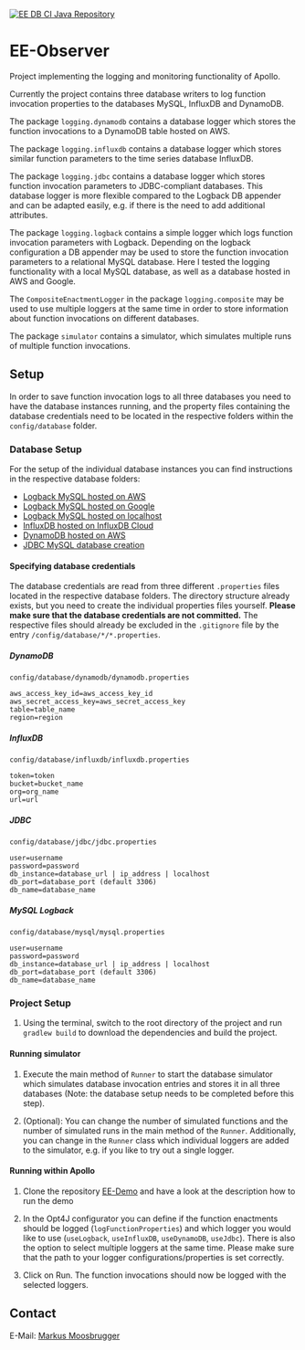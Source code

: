 [![EE DB CI Java Repository](https://github.com/markusmoosbrugger/EE-DB-Writer/actions/workflows/gradle.yml/badge.svg)](https://github.com/markusmoosbrugger/EE-DB-Writer/actions/workflows/gradle.yml)

# EE-Observer

Project implementing the logging and monitoring functionality of Apollo.

Currently the project contains three database writers to log function invocation properties to the 
databases MySQL, InfluxDB and DynamoDB.

The package `logging.dynamodb` contains a database logger which stores the function invocations to a
DynamoDB table hosted on AWS.

The package `logging.influxdb` contains a database logger which stores similar function parameters 
to the time series database InfluxDB. 

The package `logging.jdbc` contains a database logger which stores function invocation 
parameters to JDBC-compliant databases. This database logger is more flexible compared to the 
Logback DB appender and can be adapted easily, e.g. if there is the need to add additional 
attributes.

The package `logging.logback` contains a simple logger which logs function invocation parameters 
with Logback. Depending on the logback configuration a DB appender may be used to store the
function invocation parameters to a relational MySQL database. Here I tested the logging 
functionality with a local MySQL database, as well as a database hosted in AWS and Google.

The `CompositeEnactmentLogger` in the package `logging.composite` may be used to use multiple 
loggers at the same time in order to store information about function invocations on different 
databases.

The package `simulator` contains a simulator, which simulates multiple runs of multiple
function invocations.

## Setup

In order to save function invocation logs to all three databases you need to have the
database instances running, and the property files containing the database credentials
need to be located in the respective folders within the `config/database` folder.

### Database Setup

For the setup of the individual database instances you can find instructions in the respective 
database folders:

- [Logback MySQL hosted on AWS](config/database/mysql/setup_instructions_aws_mysql.txt)
- [Logback MySQL hosted on Google](config/database/mysql/setup_instructions_google_mysql.txt)
- [Logback MySQL hosted on localhost](config/database/mysql/setup_instructions_local_mysql.txt)
- [InfluxDB hosted on InfluxDB Cloud](config/database/influxdb/setup_instructions_influxdb.txt)
- [DynamoDB hosted on AWS](config/database/dynamodb/setup_instructions_dynamodb.txt)
- [JDBC MySQL database creation](config/database/jdbc/setup_instructions_jdbc_mysql.txt)

#### Specifying database credentials

The database credentials are read from three different `.properties` files located in the 
respective database folders. The directory structure already exists, but you need to create the 
individual properties files yourself. **Please make sure that the database credentials are not 
committed.** The respective files should already be excluded in the `.gitignore` file by the entry 
`/config/database/*/*.properties`.


##### DynamoDB
`config/database/dynamodb/dynamodb.properties
`
```properties
aws_access_key_id=aws_access_key_id
aws_secret_access_key=aws_secret_access_key
table=table_name
region=region
```

##### InfluxDB
`config/database/influxdb/influxdb.properties`

```properties
token=token
bucket=bucket_name
org=org_name
url=url
```

##### JDBC

`config/database/jdbc/jdbc.properties`

```properties
user=username
password=password
db_instance=database_url | ip_address | localhost
db_port=database_port (default 3306)
db_name=database_name
```

##### MySQL Logback

`config/database/mysql/mysql.properties`

```properties
user=username
password=password
db_instance=database_url | ip_address | localhost
db_port=database_port (default 3306)
db_name=database_name
```

### Project Setup
1. Using the terminal, switch to the root directory of the project and run `gradlew build` to 
   download the dependencies and build the project.


#### Running simulator

1. Execute the main method of `Runner` to start the database simulator which simulates database 
   invocation entries and stores it in all three databases (Note: the database setup needs to be completed before
   this step).

2. (Optional): You can change the number of simulated functions and the number of simulated runs
   in the main method of the `Runner`. Additionally, you can change in the `Runner` class which 
   individual loggers are added to the simulator, e.g. if you like to try out a single logger.
   
#### Running within Apollo

1. Clone the repository [EE-Demo](https://github.com/markusmoosbrugger/EE-Demo) and have a look 
   at the description how to run the demo
   
2. In the Opt4J configurator you can define if the function enactments should be logged 
   (`logFunctionProperties`) and which logger you would like to use (`useLogback`, `useInfluxDB`,
   `useDynamoDB`, `useJdbc`). There is also the option to select multiple loggers at the same time.
   Please make sure that the path to your logger configurations/properties is 
   set correctly.
   
3. Click on Run. The function invocations should now be logged with the selected loggers.


## Contact

E-Mail: [Markus Moosbrugger](mailto:markus.moosbrugger@outlook.com)
